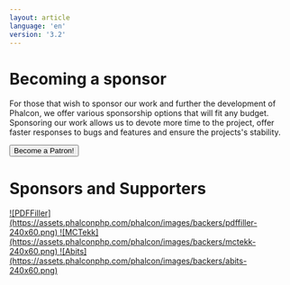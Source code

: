 ```yaml
---
layout: article
language: 'en'
version: '3.2'
---
```

# Becoming a sponsor
For those that wish to sponsor our work and further the development of Phalcon, we offer various sponsorship options that will fit any budget. Sponsoring our work allows us to devote more time to the project, offer faster responses to bugs and features and ensure the projects's stability.

<a href="https://phalcon.link/fund">
<button class="btn button-small btn-danger">
    Become a Patron!
</button>
</a>

# Sponsors and Supporters

<a href="https://pdffiller.com/" target="_blank">
    ![PDFFiller](https://assets.phalconphp.com/phalcon/images/backers/pdffiller-240x60.png)
</a>

<a href="https://mctekk.com/" target="_blank">
    ![MCTekk](https://assets.phalconphp.com/phalcon/images/backers/mctekk-240x60.png)
</a>

<a href="https://abits.com/" target="_blank">
    ![Abits](https://assets.phalconphp.com/phalcon/images/backers/abits-240x60.png)
</a>


